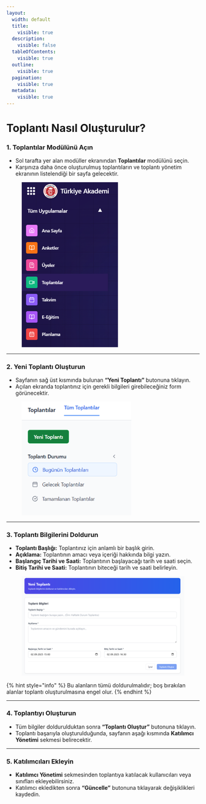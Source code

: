 ```yaml
---
layout:
  width: default
  title:
    visible: true
  description:
    visible: false
  tableOfContents:
    visible: true
  outline:
    visible: true
  pagination:
    visible: true
  metadata:
    visible: true
---
```


# Toplantı Nasıl Oluşturulur?

### 1. Toplantılar Modülünü Açın

* Sol tarafta yer alan modüller ekranından **Toplantılar** modülünü seçin.
* Karşınıza daha önce oluşturulmuş toplantıların ve toplantı yönetim ekranının listelendiği bir sayfa gelecektir.

<figure><img src="../../.gitbook/assets/image (8).png" alt="" width="251"><figcaption></figcaption></figure>

***

### 2. Yeni Toplantı Oluşturun

* Sayfanın sağ üst kısmında bulunan **“Yeni Toplantı”** butonuna tıklayın.
* Açılan ekranda toplantınız için gerekli bilgileri girebileceğiniz form görünecektir.

<figure><img src="../../.gitbook/assets/image (9).png" alt="" width="286"><figcaption></figcaption></figure>

***

### 3. Toplantı Bilgilerini Doldurun

* **Toplantı Başlığı:** Toplantınız için anlamlı bir başlık girin.
* **Açıklama:** Toplantının amacı veya içeriği hakkında bilgi yazın.
* **Başlangıç Tarihi ve Saati:** Toplantının başlayacağı tarih ve saati seçin.
* **Bitiş Tarihi ve Saati:** Toplantının biteceği tarih ve saati belirleyin.

<figure><img src="../../.gitbook/assets/image (10).png" alt="" width="563"><figcaption></figcaption></figure>

{% hint style="info" %}
Bu alanların tümü doldurulmalıdır; boş bırakılan alanlar toplantı oluşturulmasına engel olur.
{% endhint %}

***

### 4. Toplantıyı Oluşturun

* Tüm bilgiler doldurulduktan sonra **“Toplantı Oluştur”** butonuna tıklayın.
* Toplantı başarıyla oluşturulduğunda, sayfanın aşağı kısmında **Katılımcı Yönetimi** sekmesi belirecektir.

***

### 5. Katılımcıları Ekleyin

* **Katılımcı Yönetimi** sekmesinden toplantıya katılacak kullanıcıları veya sınıfları ekleyebilirsiniz.
* Katılımcı ekledikten sonra **“Güncelle”** butonuna tıklayarak değişiklikleri kaydedin.
